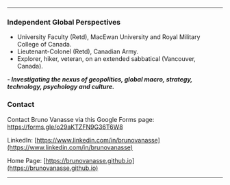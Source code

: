 * * *

### Independent Global Perspectives
* University Faculty (Retd), MacEwan University and Royal Military College of Canada.
* Lieutenant-Colonel (Retd), Canadian Army.
* Explorer, hiker, veteran, on an extended sabbatical (Vancouver, Canada).

***- Investigating the nexus of geopolitics, global macro, strategy, technology, psychology and culture.***

### Contact 

Contact Bruno Vanasse via this Google Forms page: [https://forms.gle/o29aKTZFN9G36T6W8 ](https://forms.gle/o29aKTZFN9G36T6W8) 

LinkedIn: [https://www.linkedin.com/in/brunovanasse](https://www.linkedin.com/in/brunovanasse)

Home Page: [https://brunovanasse.github.io](https://brunovanasse.github.io)

* * *
